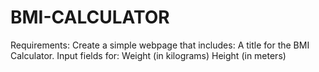 # BMI-CALCULATOR
Requirements: Create a simple webpage that includes: A title for the BMI Calculator. Input fields for: Weight (in kilograms) Height (in meters)

